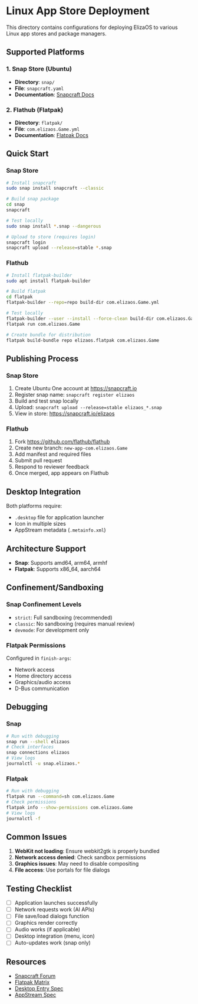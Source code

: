 # Linux App Store Deployment

This directory contains configurations for deploying ElizaOS to various Linux app stores and package managers.

## Supported Platforms

### 1. Snap Store (Ubuntu)

- **Directory**: `snap/`
- **File**: `snapcraft.yaml`
- **Documentation**: [Snapcraft Docs](https://snapcraft.io/docs)

### 2. Flathub (Flatpak)

- **Directory**: `flatpak/`
- **File**: `com.elizaos.Game.yml`
- **Documentation**: [Flatpak Docs](https://docs.flatpak.org)

## Quick Start

### Snap Store

```bash
# Install snapcraft
sudo snap install snapcraft --classic

# Build snap package
cd snap
snapcraft

# Test locally
sudo snap install *.snap --dangerous

# Upload to store (requires login)
snapcraft login
snapcraft upload --release=stable *.snap
```

### Flathub

```bash
# Install flatpak-builder
sudo apt install flatpak-builder

# Build flatpak
cd flatpak
flatpak-builder --repo=repo build-dir com.elizaos.Game.yml

# Test locally
flatpak-builder --user --install --force-clean build-dir com.elizaos.Game.yml
flatpak run com.elizaos.Game

# Create bundle for distribution
flatpak build-bundle repo elizaos.flatpak com.elizaos.Game
```

## Publishing Process

### Snap Store

1. Create Ubuntu One account at https://snapcraft.io
2. Register snap name: `snapcraft register elizaos`
3. Build and test snap locally
4. Upload: `snapcraft upload --release=stable elizaos_*.snap`
5. View in store: https://snapcraft.io/elizaos

### Flathub

1. Fork https://github.com/flathub/flathub
2. Create new branch: `new-app-com.elizaos.Game`
3. Add manifest and required files
4. Submit pull request
5. Respond to reviewer feedback
6. Once merged, app appears on Flathub

## Desktop Integration

Both platforms require:

- `.desktop` file for application launcher
- Icon in multiple sizes
- AppStream metadata (`.metainfo.xml`)

## Architecture Support

- **Snap**: Supports amd64, arm64, armhf
- **Flatpak**: Supports x86_64, aarch64

## Confinement/Sandboxing

### Snap Confinement Levels

- `strict`: Full sandboxing (recommended)
- `classic`: No sandboxing (requires manual review)
- `devmode`: For development only

### Flatpak Permissions

Configured in `finish-args`:

- Network access
- Home directory access
- Graphics/audio access
- D-Bus communication

## Debugging

### Snap

```bash
# Run with debugging
snap run --shell elizaos
# Check interfaces
snap connections elizaos
# View logs
journalctl -u snap.elizaos.*
```

### Flatpak

```bash
# Run with debugging
flatpak run --command=sh com.elizaos.Game
# Check permissions
flatpak info --show-permissions com.elizaos.Game
# View logs
journalctl -f
```

## Common Issues

1. **WebKit not loading**: Ensure webkit2gtk is properly bundled
2. **Network access denied**: Check sandbox permissions
3. **Graphics issues**: May need to disable compositing
4. **File access**: Use portals for file dialogs

## Testing Checklist

- [ ] Application launches successfully
- [ ] Network requests work (AI APIs)
- [ ] File save/load dialogs function
- [ ] Graphics render correctly
- [ ] Audio works (if applicable)
- [ ] Desktop integration (menu, icon)
- [ ] Auto-updates work (snap only)

## Resources

- [Snapcraft Forum](https://forum.snapcraft.io/)
- [Flatpak Matrix](https://matrix.to/#/#flatpak:matrix.org)
- [Desktop Entry Spec](https://specifications.freedesktop.org/desktop-entry-spec/latest/)
- [AppStream Spec](https://www.freedesktop.org/software/appstream/docs/)

